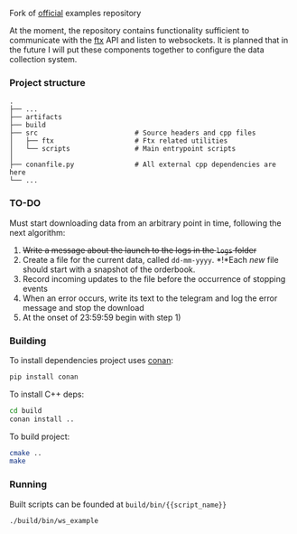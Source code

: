 Fork of [official](https://github.com/ftexchange/ftx) examples repository

At the moment, the repository contains functionality sufficient to communicate
with the [ftx](https://docs.ftx.com/#rest-api) API and listen to websockets. 
It is planned that in the future I will put these components together to
configure the data collection system.

### Project structure
    .
    ├── ...
    ├── artifacts                  
    ├── build                       
    ├── src                        # Source headers and cpp files
    │   ├── ftx                    # Ftx related utilities
    │   └── scripts                # Main entrypoint scripts 
    │
    ├── conanfile.py               # All external cpp dependencies are here
    └── ...

### TO-DO

Must start downloading data from an arbitrary point in time, following the next algorithm:
1. ~~Write a message about the launch to the logs in the `logs` folder~~
2. Create a file for the current data, called `dd-mm-yyyy`. *!*Each *new* file should start with a snapshot of the orderbook.
3. Record incoming updates to the file before the occurrence of stopping events
4. When an error occurs, write its text to the telegram and log the error message and stop the download
5. At the onset of 23:59:59 begin with step 1)

### Building
To install dependencies project uses [conan](https://github.com/conan-io/conan):

```bash
pip install conan
```

To install C++ deps:
```bash
cd build
conan install ..
```
To build project:

```bash
cmake ..
make
```

### Running
Built scripts can be founded at `build/bin/{{script_name}}`
```bash
./build/bin/ws_example
```